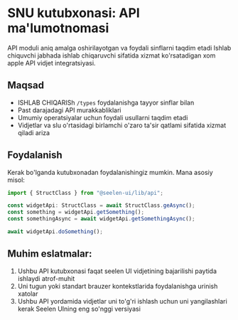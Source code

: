 # **SNU kutubxonasi: API ma'lumotnomasi**

API moduli aniq amalga oshirilayotgan va foydali sinflarni taqdim etadi 
Ishlab chiquvchi jabhada ishlab chiqaruvchi sifatida xizmat ko'rsatadigan xom apple API 
vidjet integratsiyasi.

## **Maqsad**

* ISHLAB CHIQARISh `/types` foydalanishga tayyor sinflar bilan
* Past darajadagi API murakkabliklari
* Umumiy operatsiyalar uchun foydali usullarni taqdim etadi
* Vidjetlar va slu o'rtasidagi birlamchi o'zaro ta'sir qatlami sifatida xizmat qiladi 
  ariza

## **Foydalanish**

Kerak bo'lganda kutubxonadan foydalanishingiz mumkin. Mana asosiy misol:

```ts
import { StructClass } from "@seelen-ui/lib/api";

const widgetApi: StructClass = await StructClass.geAsync();
const something = widgetApi.getSomething();
const somethingAsync = await widgetApi.getSomethingAsync();

await widgetApi.doSomething();
```

## **Muhim eslatmalar:**

1. Ushbu API kutubxonasi faqat seelen UI vidjetining bajarilishi paytida ishlaydi 
   atrof-muhit
2. Uni tugun yoki standart brauzer kontekstlarida foydalanishga urinish 
   xatolar
3. Ushbu API yordamida vidjetlar uni to'g'ri ishlash uchun uni yangilashlari kerak 
   Seelen UIning eng so'nggi versiyasi
